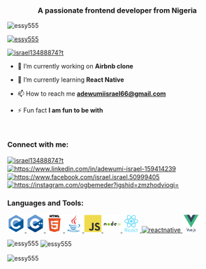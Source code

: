<h3 align="center">A passionate frontend developer from Nigeria</h3>

<p align="left"> <img src="https://komarev.com/ghpvc/?username=essy555&label=Profile%20views&color=0e75b6&style=flat" alt="essy555" /> </p>

<p align="left"> <a href="https://github.com/ryo-ma/github-profile-trophy"><img src="https://github-profile-trophy.vercel.app/?username=essy555" alt="essy555" /></a> </p>

<p align="left"> <a href="https://twitter.com/israel13488874?t" target="blank"><img src="https://img.shields.io/twitter/follow/israel13488874?t?logo=twitter&style=for-the-badge" alt="israel13488874?t" /></a> </p>

- 🔭 I’m currently working on **Airbnb clone**

- 🌱 I’m currently learning **React Native**

- 📫 How to reach me **adewumiisrael66@gmail.com**

- ⚡ Fun fact **I am fun to be with**


<img src="https://images.app.goo.gl/ivYPUaGpTvo41kqe8" alt="" />

<h3 align="left">Connect with me:</h3>
<p align="left">
<a href="https://twitter.com/israel13488874?t" target="blank"><img align="center" src="https://raw.githubusercontent.com/rahuldkjain/github-profile-readme-generator/master/src/images/icons/Social/twitter.svg" alt="israel13488874?t" height="30" width="40" /></a>
<a href="https://linkedin.com/in/https://www.linkedin.com/in/adewumi-israel-159414239" target="blank"><img align="center" src="https://raw.githubusercontent.com/rahuldkjain/github-profile-readme-generator/master/src/images/icons/Social/linked-in-alt.svg" alt="https://www.linkedin.com/in/adewumi-israel-159414239" height="30" width="40" /></a>
<a href="https://fb.com/https://www.facebook.com/israel.israel.50999405" target="blank"><img align="center" src="https://raw.githubusercontent.com/rahuldkjain/github-profile-readme-generator/master/src/images/icons/Social/facebook.svg" alt="https://www.facebook.com/israel.israel.50999405" height="30" width="40" /></a>
<a href="https://instagram.com/https://instagram.com/ogbemeder?igshid=zmzhodviogi=" target="blank"><img align="center" src="https://raw.githubusercontent.com/rahuldkjain/github-profile-readme-generator/master/src/images/icons/Social/instagram.svg" alt="https://instagram.com/ogbemeder?igshid=zmzhodviogi=" height="30" width="40" /></a>
</p>

<h3 align="left">Languages and Tools:</h3>
<p align="left"> <a href="https://www.cprogramming.com/" target="_blank" rel="noreferrer"> <img src="https://raw.githubusercontent.com/devicons/devicon/master/icons/c/c-original.svg" alt="c" width="40" height="40"/> </a> <a href="https://www.w3schools.com/cpp/" target="_blank" rel="noreferrer"> <img src="https://raw.githubusercontent.com/devicons/devicon/master/icons/cplusplus/cplusplus-original.svg" alt="cplusplus" width="40" height="40"/> </a> <a href="https://www.w3.org/html/" target="_blank" rel="noreferrer"> <img src="https://raw.githubusercontent.com/devicons/devicon/master/icons/html5/html5-original-wordmark.svg" alt="html5" width="40" height="40"/> </a> <a href="https://www.java.com" target="_blank" rel="noreferrer"> <img src="https://raw.githubusercontent.com/devicons/devicon/master/icons/java/java-original.svg" alt="java" width="40" height="40"/> </a> <a href="https://developer.mozilla.org/en-US/docs/Web/JavaScript" target="_blank" rel="noreferrer"> <img src="https://raw.githubusercontent.com/devicons/devicon/master/icons/javascript/javascript-original.svg" alt="javascript" width="40" height="40"/> </a> <a href="https://nodejs.org" target="_blank" rel="noreferrer"> <img src="https://raw.githubusercontent.com/devicons/devicon/master/icons/nodejs/nodejs-original-wordmark.svg" alt="nodejs" width="40" height="40"/> </a> <a href="https://reactjs.org/" target="_blank" rel="noreferrer"> <img src="https://raw.githubusercontent.com/devicons/devicon/master/icons/react/react-original-wordmark.svg" alt="react" width="40" height="40"/> </a> <a href="https://reactnative.dev/" target="_blank" rel="noreferrer"> <img src="https://reactnative.dev/img/header_logo.svg" alt="reactnative" width="40" height="40"/> </a> <a href="https://vuejs.org/" target="_blank" rel="noreferrer"> <img src="https://raw.githubusercontent.com/devicons/devicon/master/icons/vuejs/vuejs-original-wordmark.svg" alt="vuejs" width="40" height="40"/> </a> </p>
<img align="left" src="https://www.google.com/search?q=animated+images+for+github+profile&client=ms-android-transsion&prmd=ivn&source=lnms&tbm=isch&sa=X&ved=2ahUKEwiw6paftMz8AhWNzqQKHRurABEQ_AUoAXoECAIQAQ&biw=360&bih=632&dpr=2#imgrc=e71wsbPMZbLccM" alt="" />

<p><img align="left" src="https://github-readme-stats.vercel.app/api/top-langs?username=essy555&show_icons=true&locale=en&layout=compact" alt="essy555" /></p>

<p>&nbsp;<img align="center" src="https://github-readme-stats.vercel.app/api?username=essy555&show_icons=true&locale=en" alt="essy555" /></p>

<p><img align="center" src="https://github-readme-streak-stats.herokuapp.com/?user=essy555&" alt="essy555" /></p>
